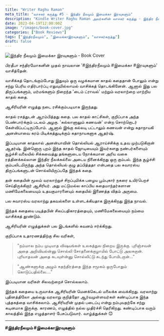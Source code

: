 ```yaml
---
title: "Writer Raghu Raman"
meta_title: "வாசகர் கருத்து #5 - இந்திர நீலமும் இமைக்கா இரவுகளும்"
description: "Kindle Writer Raghu Raman அவர்களின் வாசகர் கருத்து - இந்திர நீலமும் இமைக்கா இரவுகளும்"
date: 2023-04-19T12:00:00Z
image: "/images/book-cover.jpg"
categories: ["Book Reviews"]
tags: ["இந்திரநீலமும்", "இமைக்காஇரவுகளும்", "வாசகர்கருத்து"]
draft: false
---
```


![இந்திர நீலமும் இமைக்கா இரவுகளும் - Book Cover](/images/book-cover.jpg)

பிரதீபா சந்திரமோகனின் முதல் நாவலான '#இந்திரநீலமும் #இமைக்கா #இரவுகளும்' வாசித்தேன்.

வாசிக்கத் தொடங்கும்போது இதுவும் ஒரு வழக்கமான காதல் கதைதான் போலும் என்று சற்று பெரிய எதிர்பார்ப்பு எதுவுமில்லாமல் வாசிக்கத் தொடங்கினேன். ஆனால் இது பல திருப்பங்களும், மர்மங்களும் நிறைந்த 'டைம் ட்ராவல்' மற்றும் வரலாற்றை மாற்றிய காதல் கதை.

ஆசிரியரின் எழுத்து நடை ரசிக்கும்படியாக இருந்தது.

காதல் ரசத்துடன் ஆரம்பித்தது கதை. பல காதல் காட்சிகள், குறிப்பாக அந்த பெண்பார்க்கும் படலம் அழகு. 'கல்லானாலும் கணவன்' என்ற சொற்றொடர் கேள்விப்பட்டிருப்போம். ஆனால் இங்கு கல்லடி பட்டாலும் கணவன் என்று கதாநாயகி அனன்யாவை கரம் பிடிக்கத்துடிக்கும் கதாநாயகனாக ஆதர்ஷ்.

இப்படியான காதலால் அனன்யாவின் தொல்லியல் ஆராய்ச்சிக்கு உதவ முற்படுகிறான் ஆதர்ஷ். இன்னொரு புறம் இந்த காதல் ஜோடியையும் இவர்களது நண்பர்களையும் சூழ்ச்சி வலையில் சிக்கவைத்து தங்களுடைய நோக்கமான அரிய வகை ரத்தினக்கல்லான இந்திர நீலக்கல்லை அடைய நினைக்கிறது ஒரு கும்பல். இந்த சூழ்ச்சி கும்பலிடமிருந்து அந்த தொல்லியல் குழு தப்பித்ததா என்பதை பல சுவாரஸ்ய திருப்பங்களுடன் சொல்லியிருப்பதே இந்தக் கதை.

தன் கதையின் மூலம் வரலாற்றுச் சிறப்புமிக்க பழைய பூம்புகார் நகரை உயிர்பெறச் செய்திருக்கிறார் ஆசிரியர். அது மட்டுமல்ல காப்பிய கதைமாந்தர்களான மணிமேகலையையும் உதயகுமாரனையும் கதையில் இணைத்த விதம் அருமை.

பல சுவாரஸ்ய வரலாற்று தகவல்களை உள்ளடக்கியதாக இருக்கிறது இந்த நாவல்.

இந்தக் கதையை படித்தபின் சிலப்பதிகாரத்தையும், மணிமேகலையையும் நம்மை வாசிக்கத் தூண்டும்.

ஆசிரியரின் எழுத்துக்கள் பல இடங்களில் கவனம் ஈர்க்கிறது.

குறிப்பாக உதாரணத்திற்கு சில வரிகள்,

> "நம்மால நம்ப முடியாத விஷயங்கள் உலகத்துல நிறைய இருக்கு. புரிஞ்சவன் அதை அறிவியல்ன்னு சொல்லி சோதனைக்குழாயில் போட்டு அலசுறான். புரியாதவன் அதை கடவுள்ன்னு சொல்லிட்டு கடந்து போயிடறான்…"

> "ஆண்களுக்கு அழும் சுதந்திரத்தை இந்த சமூகம் ஒருபோதும் கொடுப்பதில்லை…."

இப்படியான வரிகள் சிலவற்றைச் சொல்லலாம்.

இந்தக் கதையை உருவாக்க ஆசிரியரின் மெனக்கெடல் மலைக்க வைக்கிறது. வரலாற்று புதினத்திலோ அல்லது வரலாறு குறித்தோ ஆர்வமுள்ளவர்கள் கண்டிப்பாக இந்த புத்தகத்தை வாசிக்கலாம். ஆசிரியரின் முதல் படைப்பு என்று நம்புவதற்கே சற்று கடினமாக இருக்கு. காரணம், எழுத்தில் நல்ல முதிர்ச்சி தெரிகிறது. கண்டிப்பாக வரும் காலத்தில் இந்த எழுத்தாளர் பேசப்படுவார். வாழ்த்துக்கள் 😊

---

**#இந்திரநீலமும் #இமைக்காஇரவுகளும்**
